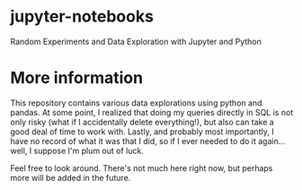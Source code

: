 # jupyter-notebooks
Random Experiments and Data Exploration with Jupyter and Python

# More information
This repository contains various data explorations using python and pandas. At some point, I realized that doing my queries directly in SQL is not only risky (what if I accidentally delete everything!), but also can take a good deal of time to work with. Lastly, and probably most importantly, I have no record of what it was that I did, so if I ever needed to do it again... well, I suppose I'm plum out of luck. 

Feel free to look around. There's not much here right now, but perhaps more will be added in the future. 
